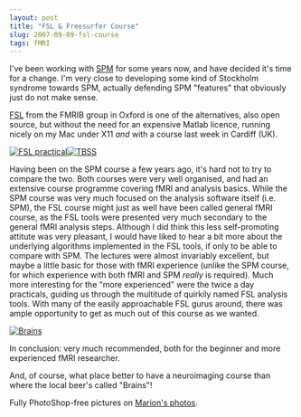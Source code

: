 ```yaml
---
layout: post
title: "FSL & Freesurfer Course"
slug: 2007-09-09-fsl-course
tags: fMRI
---
```


I've been working with [SPM](http://www.fil.ion.ucl.ac.uk/spm/) for some years now, and have decided it's time for a change. I'm very close to developing some kind of Stockholm syndrome towards SPM, actually defending SPM "features" that obviously just do not make sense.

[FSL](http://www.fmrib.ox.ac.uk/fsl/) from the FMRIB group in Oxford is one of the alternatives, also open source, but without the need for an expensive Matlab licence, running nicely on my Mac under X11 *and* with a course last week in Cardiff (UK).

[![FSL practical](https://dl.dropbox.com/u/3579694/marionsmits.net/2007/09/p1020888.thumbnail.jpg)](https://dl.dropbox.com/u/3579694/marionsmits.net/2007/09/p1020888.jpg)[![TBSS](https://dl.dropbox.com/u/3579694/marionsmits.net/2007/09/p1020903.thumbnail.jpg)](https://dl.dropbox.com/u/3579694/marionsmits.net/2007/09/p1020903.jpg)

Having been on the SPM course a few years ago, it's hard not to try to compare the two. Both courses were very well organised, and had an extensive course programme covering fMRI and analysis basics. While the SPM course was very much focused on the analysis software itself (i.e. SPM), the FSL course might just as well have been called general fMRI course, as the FSL tools were presented very much secondary to the general fMRI analysis steps. Although I did think this less self-promoting attitute was very pleasant, I would have liked to hear a bit more about the underlying algorithms implemented in the FSL tools, if only to be able to compare with SPM. The lectures were almost invariably excellent, but maybe a little basic for those with fMRI experience (unlike the SPM course, for which experience with both fMRI and SPM *really* is required). Much more interesting for the "more experienced" were the twice a day practicals, guiding us through the multitude of quirkily named FSL analysis tools. With many of the easily approachable FSL gurus around, there was ample opportunity to get as much out of this course as we wanted.

[![Brains](https://dl.dropbox.com/u/3579694/marionsmits.net/2007/09/p1020850.thumbnail.jpg)](https://dl.dropbox.com/u/3579694/marionsmits.net/2007/09/p1020850.jpg)

In conclusion: very much recommended, both for the beginner and more experienced fMRI researcher.

And, of course, what place better to have a neuroimaging course than where the local beer's called "Brains"!

Fully PhotoShop-free pictures on [Marion's photos](http://www.pbase.com/marion_smits/fsl_course).
